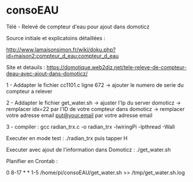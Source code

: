 # consoEAU
Télé - Relevé de compteur d'eau pour ajout dans domoticz

Source initiale et explicatoins détaillées : 

http://www.lamaisonsimon.fr/wiki/doku.php?id=maison2:compteur_d_eau:compteur_d_eau

Site et detauils : https://domotique.web2diz.net/tele-releve-de-compteur-deau-avec-ajout-dans-domoticz/



1 - Addapter le fichier cc1101.c ligne 672 -> ajouter le numero de serie du compteur a relever

2 - Addapter le fichier get_water.sh 
        -> ajuster l'Ip du server domoticz
        -> remplacer idx=22 par l'ID de votre compteur dans domoticz
        -> remplacer votre adresse email  put@your.email par votre adresse email 
      
3 - compiler : gcc radian_trx.c -o radian_trx -lwiringPi -lpthread -Wall

Executer en mode test : 
./radian_trx  puis tapper H


Executer avec ajout de l'information dans Domoticz : 
./get_water.sh

Planifier en Crontab :

0  8-17 * * 1-5 /home/pi/consoEAU/get_water.sh >> /tmp/get_water.sh.log

